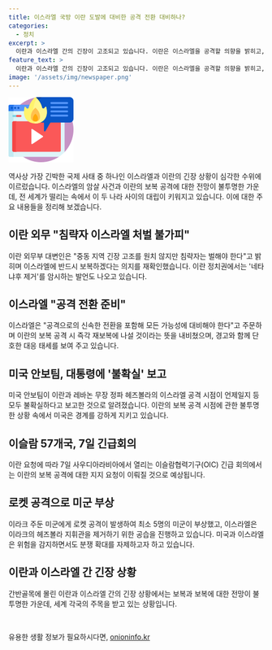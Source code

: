 ```yaml
---
title: 이스라엘 국방 이란 도발에 대비한 공격 전환 대비하나?
categories:
  - 정치
excerpt: >
  이란과 이스라엘 간의 긴장이 고조되고 있습니다. 이란은 이스라엘을 공격할 의향을 밝히고, 이스라엘은 보복에 나설 것이라고 경고하고 있습니다. 이란의 미사일 발사대 이동과 관련된 징후도 포착되었고, 이스라엘은 선제 타격까지 고려하고 있습니다. 이란은 이슬람권의 지지를 얻기 위해 이스라엘에 대한 보복을 강력히 요구하고 있으며, 이스라엘은 이를 억제하고 긴장 완화를 촉구하고 있습니다. 이란의 보복 공격에 대한 불확실성이 높은 가운데, 양측은 각자의 입장을 강화시키고 있습니다.
feature_text: >
  이란과 이스라엘 간의 긴장이 고조되고 있습니다. 이란은 이스라엘을 공격할 의향을 밝히고, 이스라엘은 보복에 나설 것이라고 경고하고 있습니다. 이란의 미사일 발사대 이동과 관련된 징후도 포착되었고, 이스라엘은 선제 타격까지 고려하고 있습니다. 이란은 이슬람권의 지지를 얻기 위해 이스라엘에 대한 보복을 강력히 요구하고 있으며, 이스라엘은 이를 억제하고 긴장 완화를 촉구하고 있습니다. 이란의 보복 공격에 대한 불확실성이 높은 가운데, 양측은 각자의 입장을 강화시키고 있습니다.
image: '/assets/img/newspaper.png'
---
```


<p><img src="/assets/img/news.png" alt="rentncar 속보" /></p>

<p>역사상 가장 긴박한 국제 사태 중 하나인 이스라엘과 이란의 긴장 상황이 심각한 수위에 이르렀습니다. 이스라엘의 암살 사건과 이란의 보복 공격에 대한 전망이 불투명한 가운데, 전 세계가 떨리는 속에서 이 두 나라 사이의 대립이 키워지고 있습니다. 이에 대한 주요 내용들을 정리해 보겠습니다.</p>

<h2 data-ke-size="size26">이란 외무 "침략자 이스라엘 처벌 불가피"</h2>

<p data-ke-size="size16">이란 외무부 대변인은 "중동 지역 긴장 고조를 원치 않지만 침략자는 벌해야 한다"고 밝히며 이스라엘에 반드시 보복하겠다는 의지를 재확인했습니다. 이란 정치권에서는 '네타냐후 제거'를 암시하는 발언도 나오고 있습니다.</p>

<h2 data-ke-size="size26">이스라엘 "공격 전환 준비"</h2>

<p data-ke-size="size16">이스라엘은 "공격으로의 신속한 전환을 포함해 모든 가능성에 대비해야 한다"고 주문하며 이란의 보복 공격 시 즉각 재보복에 나설 것이라는 뜻을 내비쳤으며, 경고와 함께 단호한 대응 태세를 보여 주고 있습니다.</p>

<h2 data-ke-size="size26">미국 안보팀, 대통령에 '불확실' 보고</h2>

<p data-ke-size="size16">미국 안보팀이 이란과 레바논 무장 정파 헤즈볼라의 이스라엘 공격 시점이 언제일지 등 모두 불확실하다고 보고한 것으로 알려졌습니다. 이란의 보복 공격 시점에 관한 불투명한 상황 속에서 미국은 경계를 강하게 지키고 있습니다.</p>

<h2 data-ke-size="size26">이슬람 57개국, 7일 긴급회의</h2>

<p data-ke-size="size16">이란 요청에 따라 7일 사우디아라비아에서 열리는 이슬람협력기구(OIC) 긴급 회의에서는 이란의 보복 공격에 대한 지지 요청이 이뤄질 것으로 예상됩니다.</p>

<h2 data-ke-size="size26">로켓 공격으로 미군 부상</h2>

<p data-ke-size="size16">이라크 주둔 미군에게 로켓 공격이 발생하여 최소 5명의 미군이 부상했고, 이스라엘은 이라크의 헤즈볼라 지휘관을 제거하기 위한 공습을 진행하고 있습니다. 미국과 이스라엘은 위험을 감지하면서도 분쟁 확대를 자제하고자 하고 있습니다.</p>

<h2 data-ke-size="size26">이란과 이스라엘 간 긴장 상황</h2>

<p data-ke-size="size16">간반골목에 몰린 이란과 이스라엘 간의 긴장 상황에서는 보복과 보복에 대한 전망이 불투명한 가운데, 세계 각국의 주목을 받고 있는 상황입니다.</p>

<p data-ke-size="size16">&nbsp;</p>
유용한 생활 정보가 필요하시다면, <a href="https://onioninfo.kr" rel="dofollow">onioninfo.kr</a>


